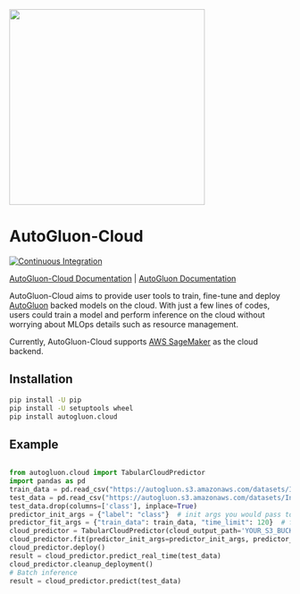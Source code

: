 

<div align="left">
  <img src="https://user-images.githubusercontent.com/16392542/77208906-224aa500-6aba-11ea-96bd-e81806074030.png" width="350">
</div>

# AutoGluon-Cloud

[![Continuous Integration](https://github.com/autogluon/autogluon-cloud/actions/workflows/continuous_integration.yml/badge.svg)](https://github.com/autogluon/autogluon-cloud/actions/workflows/continuous_integration.yml)

[AutoGluon-Cloud Documentation](https://auto.gluon.ai/cloud/stable/index.html) | [AutoGluon Documentation](https://auto.gluon.ai)

AutoGluon-Cloud aims to provide user tools to train, fine-tune and deploy [AutoGluon](https://auto.gluon.ai/stable/index.html) backed models on the cloud. With just a few lines of codes, users could train a model and perform inference on the cloud without worrying about MLOps details such as resource management.

Currently, AutoGluon-Cloud supports [AWS SageMaker](https://aws.amazon.com/sagemaker/) as the cloud backend.

## Installation
```bash
pip install -U pip
pip install -U setuptools wheel
pip install autogluon.cloud

```

## Example
```python

from autogluon.cloud import TabularCloudPredictor
import pandas as pd
train_data = pd.read_csv("https://autogluon.s3.amazonaws.com/datasets/Inc/train.csv")
test_data = pd.read_csv("https://autogluon.s3.amazonaws.com/datasets/Inc/test.csv")
test_data.drop(columns=['class'], inplace=True)
predictor_init_args = {"label": "class"}  # init args you would pass to AG TabularPredictor
predictor_fit_args = {"train_data": train_data, "time_limit": 120}  # fit args you would pass to AG TabularPredictor
cloud_predictor = TabularCloudPredictor(cloud_output_path='YOUR_S3_BUCKET_PATH')
cloud_predictor.fit(predictor_init_args=predictor_init_args, predictor_fit_args=predictor_fit_args)
cloud_predictor.deploy()
result = cloud_predictor.predict_real_time(test_data)
cloud_predictor.cleanup_deployment()
# Batch inference
result = cloud_predictor.predict(test_data)

```
